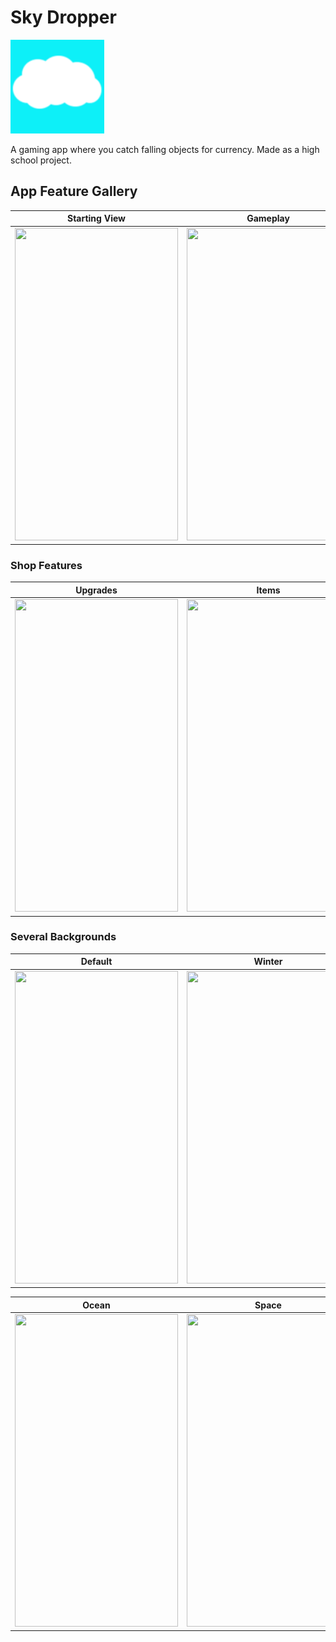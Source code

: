 # Sky Dropper

<img src="Sky%20Dropper/Assets.xcassets/AppIcon.appiconset/SkyDropperAppIcon120x120.png" width = "150">

A gaming app where you catch falling objects for currency. Made as a high school project.

## App Feature Gallery

| Starting View | Gameplay | Track Game Stats |
| ------------- | ------------- | ------------- |
| [<img src="https://i.gyazo.com/75308e6d4c388880b459f0ea3371e171.jpg" width="261" height="500"/>](https://i.gyazo.com/75308e6d4c388880b459f0ea3371e171.jpg) | [<img src="https://i.gyazo.com/4b8f446b0498f30547c241e2a562568d.png" width="261" height="500"/>](https://i.gyazo.com/4b8f446b0498f30547c241e2a562568d.png)  | [<img src="https://i.gyazo.com/b01985c9035d138eaaacfc0aa9f43a4a.png" width="261" height="500"/>](https://i.gyazo.com/b01985c9035d138eaaacfc0aa9f43a4a.png)

### Shop Features

| Upgrades | Items | Skins | Backgrounds
| ------------- | ------------- | ------------- | ------------- |
| [<img src="https://i.gyazo.com/8f9ed51086eb3ddb7ac9bf12d580f66d.jpg" width="261" height="500"/>](https://i.gyazo.com/8f9ed51086eb3ddb7ac9bf12d580f66d.jpg) | [<img src="https://i.gyazo.com/cd876da6634b36c0969ff31e935c9f82.png" width="261" height="500"/>](https://i.gyazo.com/cd876da6634b36c0969ff31e935c9f82.png)  | [<img src="https://i.gyazo.com/7d4327bfb9d943cfdae0625b8e7d163d.jpg" width="261" height="500"/>](https://i.gyazo.com/7d4327bfb9d943cfdae0625b8e7d163d.jpg) | [<img src="https://i.gyazo.com/f09a96039cba53e55bd45c641e093f41.png" width="261" height="500"/>](https://i.gyazo.com/f09a96039cba53e55bd45c641e093f41.png)

### Several Backgrounds

| Default | Winter | Jungle |
| ------------- | ------------- | ------------- |
| [<img src="https://i.gyazo.com/4b8f446b0498f30547c241e2a562568d.png" width="261" height="500"/>](https://i.gyazo.com/4b8f446b0498f30547c241e2a562568d.png) | [<img src="https://i.gyazo.com/db7e9e9f93b930d40a8d90efd09e8efd.png" width="261" height="500"/>](https://i.gyazo.com/db7e9e9f93b930d40a8d90efd09e8efd.png)  | [<img src="https://i.gyazo.com/d75bd548d19434e9f143fd8d948bfc3c.png" width="261" height="500"/>](https://i.gyazo.com/d75bd548d19434e9f143fd8d948bfc3c.png)

| Ocean | Space |
| ------------- | ------------- |
| [<img src="https://i.gyazo.com/a6c47c5cf9ce921264452990cba58407.jpg" width="261" height="500"/>](https://i.gyazo.com/a6c47c5cf9ce921264452990cba58407.jpg) | [<img src="https://i.gyazo.com/198668b5f8ab8dc5567ed3396b92fb1d.jpg" width="261" height="500"/>](https://i.gyazo.com/198668b5f8ab8dc5567ed3396b92fb1d.jpg)
